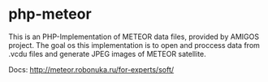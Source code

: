 # php-meteor

This is an PHP-Implementation of METEOR data files, provided by AMIGOS project.
The goal os this implementation is to open and proccess data from .vcdu files and generate JPEG images of METEOR satellite.

Docs: http://meteor.robonuka.ru/for-experts/soft/
